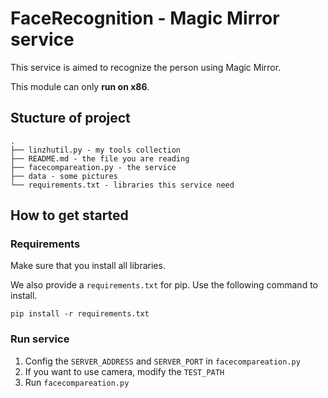 # FaceRecognition - Magic Mirror service

This service is aimed to recognize the person using Magic Mirror.

This module can only **run on x86**.

## Stucture of project

```
.
├── linzhutil.py - my tools collection
├── README.md - the file you are reading
├── facecompareation.py - the service
├── data - some pictures
└── requirements.txt - libraries this service need
```

## How to get started

### Requirements

Make sure that you install all libraries.

We also provide a `requirements.txt` for pip. Use the following command to install.

``pip install -r requirements.txt``

### Run service

1. Config the `SERVER_ADDRESS` and `SERVER_PORT` in `facecompareation.py`
1. If you want to use camera, modify the `TEST_PATH`
1. Run `facecompareation.py`

